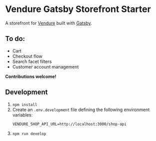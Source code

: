 # Vendure Gatsby Storefront Starter

A storefront for [Vendure](https://www.vendure.io/) built with [Gatsby](https://www.gatsbyjs.com/).

## To do:

* Cart
* Checkout flow
* Search facet filters
* Customer account management

**Contributions welcome!**

## Development

1. `npm install`
2. Create an `.env.development` file defining the following environment variables:
   ```
   VENDURE_SHOP_API_URL=http://localhost:3000/shop-api
   ```
3. `npm run develop`
